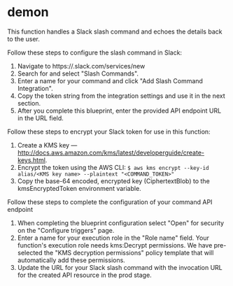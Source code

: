 # demon

This function handles a Slack slash command and echoes the details back to the user.

Follow these steps to configure the slash command in Slack:

1. Navigate to https://<your-team-domain>.slack.com/services/new
1. Search for and select "Slash Commands".
1. Enter a name for your command and click "Add Slash Command Integration".
1. Copy the token string from the integration settings and use it in the next section.
1. After you complete this blueprint, enter the provided API endpoint URL in the URL field.

Follow these steps to encrypt your Slack token for use in this function:

1. Create a KMS key — http://docs.aws.amazon.com/kms/latest/developerguide/create-keys.html.
1. Encrypt the token using the AWS CLI: `$ aws kms encrypt --key-id alias/<KMS key name> --plaintext "<COMMAND_TOKEN>"`
1. Copy the base-64 encoded, encrypted key (CiphertextBlob) to the kmsEncryptedToken environment variable.

Follow these steps to complete the configuration of your command API endpoint

1. When completing the blueprint configuration select "Open" for security on the "Configure triggers" page.
1. Enter a name for your execution role in the "Role name" field. Your function's execution role needs kms:Decrypt permissions. We have pre-selected the "KMS decryption permissions" policy template that will automatically add these permissions.
1. Update the URL for your Slack slash command with the invocation URL for the created API resource in the prod stage.
